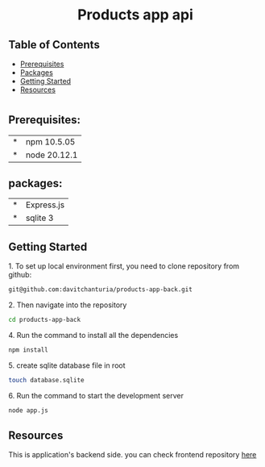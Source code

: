 <h1 style="text-align:center;">Products app api</h1>

## Table of Contents

* [Prerequisites](#req)
* [Packages](#packages)
* [Getting Started](#gettingStarted)
* [Resources](#RESOURCES)

#
<h2 id="req">Prerequisites:</h2>


<table>
    <tr>
        <td>*</td>
        <td>npm 10.5.05</td>
    </tr>
    <tr>
        <td>*</td>
        <td>node 20.12.1</td>
    </tr>
</table>

<h2 id="packages">packages:</h2>

<table>
    <tr>
        <td>*</td>
        <td>Express.js</td>
    </tr>
     <tr>
        <td>*</td>
        <td>sqlite 3</td>
    </tr>
</table>

<h2 id="gettingStarted">Getting Started</h2>

1\. To set up local environment first, you need to clone repository from github:
```sh
git@github.com:davitchanturia/products-app-back.git
```
2\. Then navigate into the repository
```sh
cd products-app-back
```
4\. Run the command to install all the dependencies
```sh
npm install
```
5\. create sqlite database file in root
```sh
touch database.sqlite
```
6\. Run the command to start the development server
```sh
node app.js
```
<h2 id="RESOURCES">Resources</h2>

This is application's backend side.  you can check frontend repository [here](https://github.com/davitchanturia/products-app)
